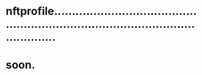 # nftprofile...........................................................................................................
# soon.
